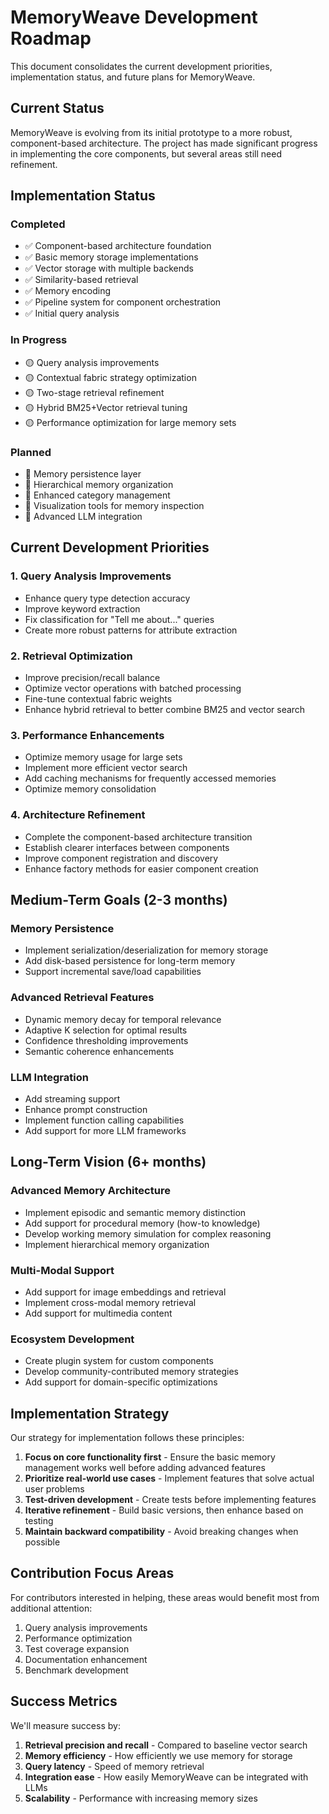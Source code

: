 # MemoryWeave Development Roadmap

This document consolidates the current development priorities, implementation status, and future plans for MemoryWeave.

## Current Status

MemoryWeave is evolving from its initial prototype to a more robust, component-based architecture. The project has made significant progress in implementing the core components, but several areas still need refinement.

## Implementation Status

### Completed

- ✅ Component-based architecture foundation
- ✅ Basic memory storage implementations
- ✅ Vector storage with multiple backends
- ✅ Similarity-based retrieval
- ✅ Memory encoding
- ✅ Pipeline system for component orchestration
- ✅ Initial query analysis

### In Progress

- 🟡 Query analysis improvements
- 🟡 Contextual fabric strategy optimization
- 🟡 Two-stage retrieval refinement
- 🟡 Hybrid BM25+Vector retrieval tuning
- 🟡 Performance optimization for large memory sets

### Planned

- 🔴 Memory persistence layer
- 🔴 Hierarchical memory organization
- 🔴 Enhanced category management
- 🔴 Visualization tools for memory inspection
- 🔴 Advanced LLM integration

## Current Development Priorities

### 1. Query Analysis Improvements

- Enhance query type detection accuracy
- Improve keyword extraction
- Fix classification for "Tell me about..." queries
- Create more robust patterns for attribute extraction

### 2. Retrieval Optimization

- Improve precision/recall balance
- Optimize vector operations with batched processing
- Fine-tune contextual fabric weights
- Enhance hybrid retrieval to better combine BM25 and vector search

### 3. Performance Enhancements

- Optimize memory usage for large sets
- Implement more efficient vector search
- Add caching mechanisms for frequently accessed memories
- Optimize memory consolidation

### 4. Architecture Refinement

- Complete the component-based architecture transition
- Establish clearer interfaces between components
- Improve component registration and discovery
- Enhance factory methods for easier component creation

## Medium-Term Goals (2-3 months)

### Memory Persistence

- Implement serialization/deserialization for memory storage
- Add disk-based persistence for long-term memory
- Support incremental save/load capabilities

### Advanced Retrieval Features

- Dynamic memory decay for temporal relevance
- Adaptive K selection for optimal results
- Confidence thresholding improvements
- Semantic coherence enhancements

### LLM Integration

- Add streaming support
- Enhance prompt construction
- Implement function calling capabilities
- Add support for more LLM frameworks

## Long-Term Vision (6+ months)

### Advanced Memory Architecture

- Implement episodic and semantic memory distinction
- Add support for procedural memory (how-to knowledge)
- Develop working memory simulation for complex reasoning
- Implement hierarchical memory organization

### Multi-Modal Support

- Add support for image embeddings and retrieval
- Implement cross-modal memory retrieval
- Add support for multimedia content

### Ecosystem Development

- Create plugin system for custom components
- Develop community-contributed memory strategies
- Add support for domain-specific optimizations

## Implementation Strategy

Our strategy for implementation follows these principles:

1. **Focus on core functionality first** - Ensure the basic memory management works well before adding advanced features
1. **Prioritize real-world use cases** - Implement features that solve actual user problems
1. **Test-driven development** - Create tests before implementing features
1. **Iterative refinement** - Build basic versions, then enhance based on testing
1. **Maintain backward compatibility** - Avoid breaking changes when possible

## Contribution Focus Areas

For contributors interested in helping, these areas would benefit most from additional attention:

1. Query analysis improvements
1. Performance optimization
1. Test coverage expansion
1. Documentation enhancement
1. Benchmark development

## Success Metrics

We'll measure success by:

1. **Retrieval precision and recall** - Compared to baseline vector search
1. **Memory efficiency** - How efficiently we use memory for storage
1. **Query latency** - Speed of memory retrieval
1. **Integration ease** - How easily MemoryWeave can be integrated with LLMs
1. **Scalability** - Performance with increasing memory sizes
